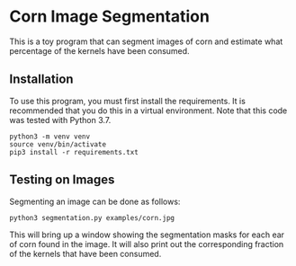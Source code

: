 # Corn Image Segmentation

This is a toy program that can segment images of corn and estimate what
percentage of the kernels have been consumed.

## Installation

To use this program, you must first install the requirements. It is recommended
that you do this in a virtual environment. Note that this code was tested
with Python 3.7.

```
python3 -m venv venv
source venv/bin/activate
pip3 install -r requirements.txt
```

## Testing on Images

Segmenting an image can be done as follows:
```
python3 segmentation.py examples/corn.jpg
```

This will bring up a window showing the segmentation masks for each ear of
corn found in the image. It will also print out the corresponding fraction of
the kernels that have been consumed.